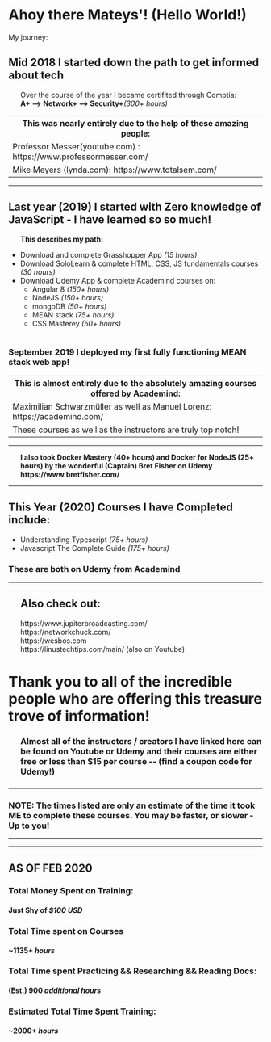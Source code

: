 # Ahoy there Mateys'! (Hello World!)
My journey:
  <h2>Mid 2018 I started down the path to get informed about tech</h2>
  <ul>Over the course of the year I became certifited through Comptia:
  <br><b>A+ --> Network+ --> Security+</b><i>(300+ hours)</i></ul>
  <table>
  <th>This was nearly entirely due to the help of these amazing people:</th>
  <tr><td>Professor Messer(youtube.com) : https://www.professormesser.com/</td><tr>
    <tr><td>Mike Meyers (lynda.com): https://www.totalsem.com/</td></tr>
  </td>
  </table>
  
  <hr>
  <h2>Last year (2019) I started with Zero knowledge of JavaScript - I have learned so so much!</h2>
  
  <ul><b>This describes my path:</b></ul>
     <ul>
      <li>Download and complete Grasshopper App <i>(15 hours)</i></li>
      <li>Download SoloLearn & complete HTML, CSS, JS fundamentals courses <i>(30 hours)</i></li>
      <li>Download Udemy App & complete Academind courses on:
       <ul>
         <li>Angular 8 <i>(150+ hours)</i></li>
         <li>NodeJS <i>(150+ hours)</i></li>
         <li>mongoDB <i>(50+ hours)</i></li>
         <li>MEAN stack <i>(75+ hours)</i></li>
         <li>CSS Masterey <i>(50+ hours)</i></li>
       </ul>
      </li>
    </ul>
  <table>
  </table>
  <h3>September 2019 I deployed my first fully functioning MEAN stack web app!</h3>
   <table>
    <th>This is almost entirely due to the absolutely amazing courses offered by Academind:</th>
    <tr><td> Maximilian Schwarzmüller as well as Manuel Lorenz: https://academind.com/</td></tr>
    <tr><td> These courses as well as the instructors are truly top notch!</td></tr>
    </td>
   </table>
   
  <hr>
  <ul>
  <b>I also took Docker Mastery (40+ hours) and Docker for NodeJS (25+ hours) by the wonderful (Captain) Bret Fisher on Udemy
    https://www.bretfisher.com/</b>
  </ul>
  <hr>
  <h2>This Year (2020) Courses I have Completed include:</h2>
    <ul>
      <li>Understanding Typescript <i>(75+ hours)</i></li>
      <li>Javascript The Complete Guide <i>(175+ hours)</i></li>
    </ul>
    <h3>These are both on Udemy from Academind</h3>
  <hr>
  <ul>
  <h2>Also check out:</h2>
  https://www.jupiterbroadcasting.com/
  <br>
  https://networkchuck.com/
  <br>
  https://wesbos.com
  <br>
  https://linustechtips.com/main/ (also on Youtube)
  </ul>
   
   <h1>Thank you to all of the incredible people who are offering this treasure trove of information!</h1>
    <ul>
      <h3>Almost all of the instructors / creators I have linked here can be found on Youtube or Udemy and their courses are either free or less than $15 per course -- (find a coupon code for Udemy!)<h3>
    </ul>
<hr>
<h3>NOTE: The times listed are only an estimate of the time it took ME to complete these courses. You may be faster, or slower - Up to you!</h3>
<hr>
<hr>
<h2>AS OF FEB 2020</h2>

<h3>Total <b>Money</b> Spent on Training:</h3>
  <h4>Just Shy of <i>$100 USD</i></h4>

<h3>Total Time spent on <b>Courses</b></h3>
  <h4>~1135+ <i>hours</i></h4>

<h3>Total Time spent <b>Practicing</b> && <b>Researching</b> && <b>Reading Docs</b>:</h3>
  <h4>(Est.) 900 <i>additional hours</i></h4>

<h3>Estimated <b>Total Time Spent Training</b>:</h3>
  <h4>~2000+ <i>hours</i></h4>
